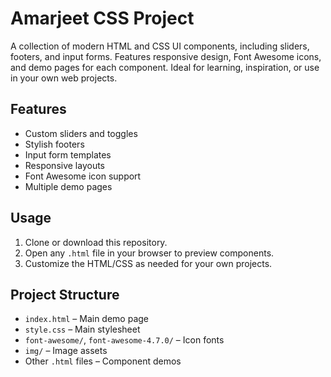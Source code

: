 # Amarjeet CSS Project

A collection of modern HTML and CSS UI components, including sliders, footers, and input forms. Features responsive design, Font Awesome icons, and demo pages for each component. Ideal for learning, inspiration, or use in your own web projects.

## Features
- Custom sliders and toggles
- Stylish footers
- Input form templates
- Responsive layouts
- Font Awesome icon support
- Multiple demo pages

## Usage
1. Clone or download this repository.
2. Open any `.html` file in your browser to preview components.
3. Customize the HTML/CSS as needed for your own projects.

## Project Structure
- `index.html` – Main demo page
- `style.css` – Main stylesheet
- `font-awesome/`, `font-awesome-4.7.0/` – Icon fonts
- `img/` – Image assets
- Other `.html` files – Component demos 